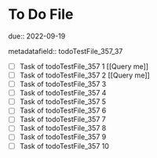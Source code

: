 # To Do File

due:: 2022-09-19

metadatafield:: todoTestFile_357_37

- [ ] Task of todoTestFile_357 1 [[Query me]]
- [ ] Task of todoTestFile_357 2 [[Query me]]
- [ ] Task of todoTestFile_357 3
- [ ] Task of todoTestFile_357 4
- [ ] Task of todoTestFile_357 5
- [ ] Task of todoTestFile_357 6
- [ ] Task of todoTestFile_357 7
- [ ] Task of todoTestFile_357 8
- [ ] Task of todoTestFile_357 9
- [ ] Task of todoTestFile_357 10